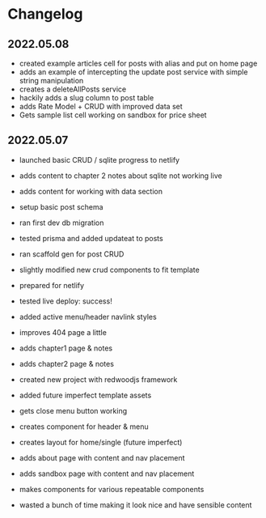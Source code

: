# Changelog

## 2022.05.08

- created example articles cell for posts with alias and put on home page
- adds an example of intercepting the update post service with simple string manipulation
- creates a deleteAllPosts service
- hackily adds a slug column to post table
- adds Rate Model + CRUD with improved data set
- Gets sample list cell working on sandbox for price sheet

## 2022.05.07

- launched basic CRUD / sqlite progress to netlify
- adds content to chapter 2 notes about sqlite not working live
- adds content for working with data section

- setup basic post schema
- ran first dev db migration
- tested prisma and added updateat to posts
- ran scaffold gen for post CRUD
- slightly modified new crud components to fit template

- prepared for netlify
- tested live deploy: success!
- added active menu/header navlink styles

- improves 404 page a little
- adds chapter1 page & notes
- adds chapter2 page & notes

- created new project with redwoodjs framework
- added future imperfect template assets
- gets close menu button working
- creates component for header & menu
- creates layout for home/single (future imperfect)
- adds about page with content and nav placement
- adds sandbox page with content and nav placement
- makes components for various repeatable components
- wasted a bunch of time making it look nice and have sensible content

